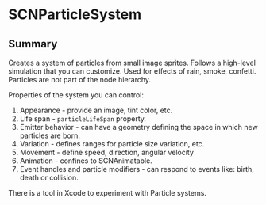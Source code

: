 # SCNParticleSystem

## Summary

Creates a system of particles from small image sprites. Follows a high-level simulation that you can customize. Used for effects of rain, smoke, confetti. Particles are not part of the node hierarchy.

Properties of the system you can control:

1. Appearance - provide an image, tint color, etc.
1. Life span - `particleLifeSpan` property.
1. Emitter behavior - can have a geometry defining the space in which new particles are born.
1. Variation - defines ranges for particle size variation, etc.
1. Movement - define speed, direction, angular velocity
1. Animation - confines to SCNAnimatable.
1. Event handles and particle modifiers - can respond to events like: birth, death or collision.

There is a tool in Xcode to experiment with Particle systems.
